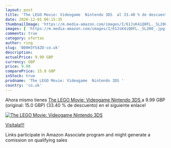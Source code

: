 ```yaml
---
layout: post
title: 'The LEGO Movie: Videogame  Nintendo 3DS  al 33.40 % de descuento'
date: 2020-12-01 06:15:35
thumbnailImage: 'https://m.media-amazon.com/images/I/61JsK4iQ0FL._SL200_.jpg'
images: [ 'https://m.media-amazon.com/images/I/61JsK4iQ0FL._SL200_.jpg' ]
comments: true
category: ofertas
author: ring
slug: 'B00H3YS4ZO-co.uk'
description:
actualPrice: 9.99 GBP
currency: GBP
price: 9.99
comparePrice: 15.0 GBP
inStock: true
prodname: 'The LEGO Movie: Videogame  Nintendo 3DS '
country: 'co.uk'
---
```


Ahora mismo tienes [The LEGO Movie: Videogame  Nintendo 3DS ](https://www.amazon.co.uk/dp/B00H3YS4ZO/?tag=tolees0a-21) a 9.99 GBP (original: 15.0 GBP) (33.40 %  de descuento) en el siguiente enlace!

[![The LEGO Movie: Videogame  Nintendo 3DS ](https://m.media-amazon.com/images/I/61JsK4iQ0FL._SL200_.jpg)](https://www.amazon.co.uk/dp/B00H3YS4ZO/?tag=tolees0a-21)

[Visítala!!!](https://www.amazon.co.uk/dp/B00H3YS4ZO/?tag=tolees0a-21)

Links participate in Amazon Associate program and might generate a comission on qualifying sales
